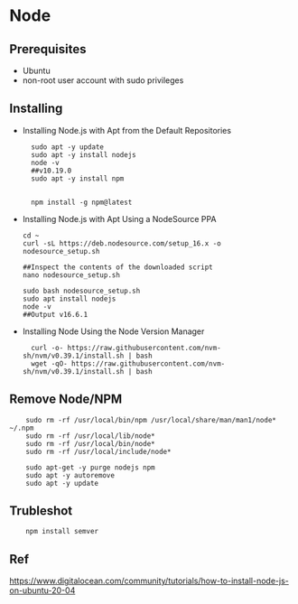 
# Node

## Prerequisites 

- Ubuntu 
- non-root user account with sudo privileges 


##  Installing

- Installing Node.js with Apt from the Default Repositories

        sudo apt -y update
        sudo apt -y install nodejs
        node -v
        ##v10.19.0
        sudo apt -y install npm
        
        
        npm install -g npm@latest


- Installing Node.js with Apt Using a NodeSource PPA

      cd ~
      curl -sL https://deb.nodesource.com/setup_16.x -o nodesource_setup.sh

      ##Inspect the contents of the downloaded script
      nano nodesource_setup.sh

      sudo bash nodesource_setup.sh
      sudo apt install nodejs
      node -v
      ##Output v16.6.1
 
- Installing Node Using the Node Version Manager

        curl -o- https://raw.githubusercontent.com/nvm-sh/nvm/v0.39.1/install.sh | bash
        wget -qO- https://raw.githubusercontent.com/nvm-sh/nvm/v0.39.1/install.sh | bash



##  Remove Node/NPM

        sudo rm -rf /usr/local/bin/npm /usr/local/share/man/man1/node* ~/.npm
        sudo rm -rf /usr/local/lib/node*
        sudo rm -rf /usr/local/bin/node*
        sudo rm -rf /usr/local/include/node*

        sudo apt-get -y purge nodejs npm
        sudo apt -y autoremove
        sudo apt -y update 


## Trubleshot 

        npm install semver


## Ref

https://www.digitalocean.com/community/tutorials/how-to-install-node-js-on-ubuntu-20-04


